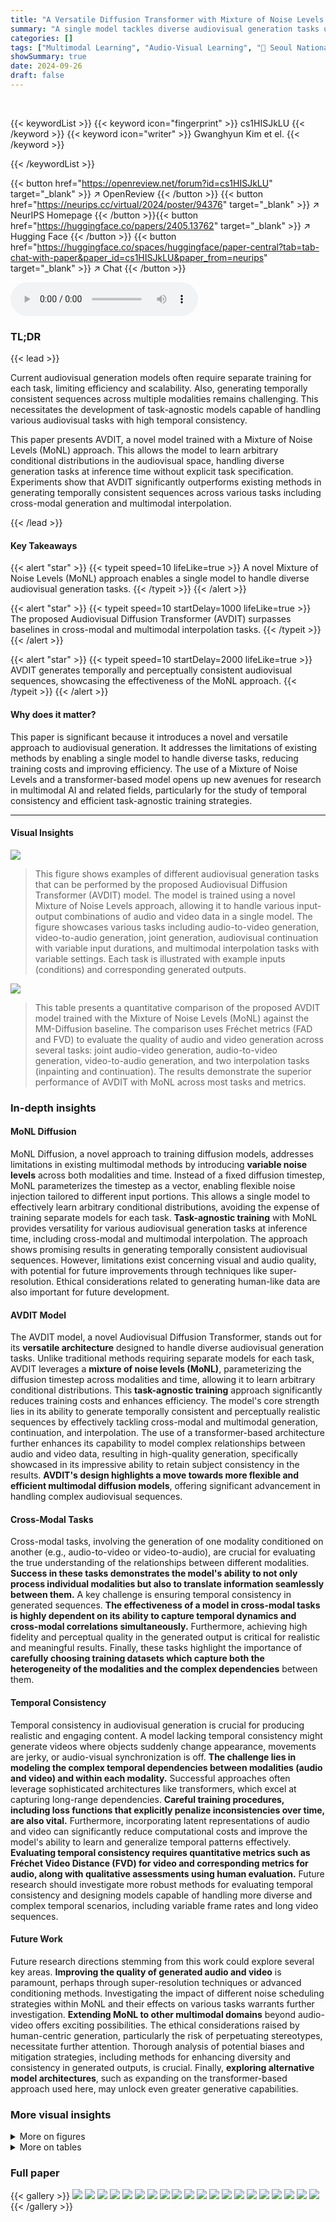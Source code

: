 ```yaml
---
title: "A Versatile Diffusion Transformer with Mixture of Noise Levels for Audiovisual Generation"
summary: "A single model tackles diverse audiovisual generation tasks using a novel Mixture of Noise Levels approach, resulting in temporally consistent and high-quality outputs."
categories: []
tags: ["Multimodal Learning", "Audio-Visual Learning", "🏢 Seoul National University",]
showSummary: true
date: 2024-09-26
draft: false
---
```


<br>

{{< keywordList >}}
{{< keyword icon="fingerprint" >}} cs1HISJkLU {{< /keyword >}}
{{< keyword icon="writer" >}} Gwanghyun Kim et el. {{< /keyword >}}
 
{{< /keywordList >}}

{{< button href="https://openreview.net/forum?id=cs1HISJkLU" target="_blank" >}}
↗ OpenReview
{{< /button >}}
{{< button href="https://neurips.cc/virtual/2024/poster/94376" target="_blank" >}}
↗ NeurIPS Homepage
{{< /button >}}{{< button href="https://huggingface.co/papers/2405.13762" target="_blank" >}}
↗ Hugging Face
{{< /button >}}
{{< button href="https://huggingface.co/spaces/huggingface/paper-central?tab=tab-chat-with-paper&paper_id=cs1HISJkLU&paper_from=neurips" target="_blank" >}}
↗ Chat
{{< /button >}}



<audio controls>
    <source src="https://ai-paper-reviewer.com/cs1HISJkLU/podcast.wav" type="audio/wav">
    Your browser does not support the audio element.
</audio>


### TL;DR


{{< lead >}}

Current audiovisual generation models often require separate training for each task, limiting efficiency and scalability.  Also, generating temporally consistent sequences across multiple modalities remains challenging. This necessitates the development of task-agnostic models capable of handling various audiovisual tasks with high temporal consistency.

This paper presents AVDIT, a novel model trained with a Mixture of Noise Levels (MoNL) approach. This allows the model to learn arbitrary conditional distributions in the audiovisual space, handling diverse generation tasks at inference time without explicit task specification.  Experiments show that AVDIT significantly outperforms existing methods in generating temporally consistent sequences across various tasks including cross-modal generation and multimodal interpolation.

{{< /lead >}}


#### Key Takeaways

{{< alert "star" >}}
{{< typeit speed=10 lifeLike=true >}} A novel Mixture of Noise Levels (MoNL) approach enables a single model to handle diverse audiovisual generation tasks. {{< /typeit >}}
{{< /alert >}}

{{< alert "star" >}}
{{< typeit speed=10 startDelay=1000 lifeLike=true >}} The proposed Audiovisual Diffusion Transformer (AVDIT) surpasses baselines in cross-modal and multimodal interpolation tasks. {{< /typeit >}}
{{< /alert >}}

{{< alert "star" >}}
{{< typeit speed=10 startDelay=2000 lifeLike=true >}} AVDIT generates temporally and perceptually consistent audiovisual sequences, showcasing the effectiveness of the MoNL approach. {{< /typeit >}}
{{< /alert >}}

#### Why does it matter?
This paper is significant because it introduces a novel and versatile approach to audiovisual generation.  It addresses the limitations of existing methods by enabling a single model to handle diverse tasks, reducing training costs and improving efficiency.  The use of a Mixture of Noise Levels and a transformer-based model opens up new avenues for research in multimodal AI and related fields, particularly for the study of temporal consistency and efficient task-agnostic training strategies.

------
#### Visual Insights



![](https://ai-paper-reviewer.com/cs1HISJkLU/figures_1_1.jpg)

> This figure shows examples of different audiovisual generation tasks that can be performed by the proposed Audiovisual Diffusion Transformer (AVDIT) model.  The model is trained using a novel Mixture of Noise Levels approach, allowing it to handle various input-output combinations of audio and video data in a single model.  The figure showcases various tasks including audio-to-video generation, video-to-audio generation, joint generation, audiovisual continuation with variable input durations, and multimodal interpolation tasks with variable settings. Each task is illustrated with example inputs (conditions) and corresponding generated outputs.





![](https://ai-paper-reviewer.com/cs1HISJkLU/tables_7_1.jpg)

> This table presents a quantitative comparison of the proposed AVDIT model trained with the Mixture of Noise Levels (MoNL) against the MM-Diffusion baseline.  The comparison uses Fréchet metrics (FAD and FVD) to evaluate the quality of audio and video generation across several tasks: joint audio-video generation, audio-to-video generation, video-to-audio generation, and two interpolation tasks (inpainting and continuation). The results demonstrate the superior performance of AVDIT with MoNL across most tasks and metrics.





### In-depth insights


#### MoNL Diffusion
MoNL Diffusion, a novel approach to training diffusion models, addresses limitations in existing multimodal methods by introducing **variable noise levels** across both modalities and time.  Instead of a fixed diffusion timestep, MoNL parameterizes the timestep as a vector, enabling flexible noise injection tailored to different input portions. This allows a single model to effectively learn arbitrary conditional distributions, avoiding the expense of training separate models for each task.  **Task-agnostic training** with MoNL provides versatility for various audiovisual generation tasks at inference time, including cross-modal and multimodal interpolation. The approach shows promising results in generating temporally consistent audiovisual sequences. However, limitations exist concerning visual and audio quality, with potential for future improvements through techniques like super-resolution.  Ethical considerations related to generating human-like data are also important for future development.

#### AVDIT Model
The AVDIT model, a novel Audiovisual Diffusion Transformer, stands out for its **versatile architecture** designed to handle diverse audiovisual generation tasks.  Unlike traditional methods requiring separate models for each task, AVDIT leverages a **mixture of noise levels (MoNL)**, parameterizing the diffusion timestep across modalities and time, allowing it to learn arbitrary conditional distributions. This **task-agnostic training** approach significantly reduces training costs and enhances efficiency.  The model's core strength lies in its ability to generate temporally consistent and perceptually realistic sequences by effectively tackling cross-modal and multimodal generation, continuation, and interpolation. The use of a transformer-based architecture further enhances its capability to model complex relationships between audio and video data, resulting in high-quality generation, specifically showcased in its impressive ability to retain subject consistency in the results. **AVDIT's design highlights a move towards more flexible and efficient multimodal diffusion models**, offering significant advancement in handling complex audiovisual sequences.

#### Cross-Modal Tasks
Cross-modal tasks, involving the generation of one modality conditioned on another (e.g., audio-to-video or video-to-audio), are crucial for evaluating the true understanding of the relationships between different modalities.  **Success in these tasks demonstrates the model's ability to not only process individual modalities but also to translate information seamlessly between them.** A key challenge is ensuring temporal consistency in generated sequences.  **The effectiveness of a model in cross-modal tasks is highly dependent on its ability to capture temporal dynamics and cross-modal correlations simultaneously.**  Furthermore, achieving high fidelity and perceptual quality in the generated output is critical for realistic and meaningful results.  Finally, these tasks highlight the importance of **carefully choosing training datasets which capture both the heterogeneity of the modalities and the complex dependencies** between them.

#### Temporal Consistency
Temporal consistency in audiovisual generation is crucial for producing realistic and engaging content.  A model lacking temporal consistency might generate videos where objects suddenly change appearance, movements are jerky, or audio-visual synchronization is off. **The challenge lies in modeling the complex temporal dependencies between modalities (audio and video) and within each modality.**  Successful approaches often leverage sophisticated architectures like transformers, which excel at capturing long-range dependencies.  **Careful training procedures, including loss functions that explicitly penalize inconsistencies over time, are also vital.**  Furthermore, incorporating latent representations of audio and video can significantly reduce computational costs and improve the model's ability to learn and generalize temporal patterns effectively.  **Evaluating temporal consistency requires quantitative metrics such as Fréchet Video Distance (FVD) for video and corresponding metrics for audio, along with qualitative assessments using human evaluation.**  Future research should investigate more robust methods for evaluating temporal consistency and designing models capable of handling more diverse and complex temporal scenarios, including variable frame rates and long video sequences.

#### Future Work
Future research directions stemming from this work could explore several key areas.  **Improving the quality of generated audio and video** is paramount, perhaps through super-resolution techniques or advanced conditioning methods. Investigating the impact of different noise scheduling strategies within MoNL and their effects on various tasks warrants further investigation.  **Extending MoNL to other multimodal domains** beyond audio-video offers exciting possibilities. The ethical considerations raised by human-centric generation, particularly the risk of perpetuating stereotypes, necessitate further attention.  Thorough analysis of potential biases and mitigation strategies, including methods for enhancing diversity and consistency in generated outputs, is crucial. Finally, **exploring alternative model architectures**, such as expanding on the transformer-based approach used here, may unlock even greater generative capabilities.


### More visual insights

<details>
<summary>More on figures
</summary>


![](https://ai-paper-reviewer.com/cs1HISJkLU/figures_1_2.jpg)

> This figure compares the results of audiovisual continuation tasks using two different methods: MM-Diffusion and the proposed method (Ours).  The left side shows the results from MM-Diffusion, while the right side shows the results from the proposed method. The task is to continue an audiovisual sequence, given a short initial segment. The figure shows that the proposed method is better at generating temporally consistent sequences.  The 'Landscape' dataset indicates the type of data used for the comparison.


![](https://ai-paper-reviewer.com/cs1HISJkLU/figures_3_1.jpg)

> This figure illustrates the training process of the proposed Audiovisual Diffusion Transformer (AVDIT) model.  The training process uses a novel method called Mixture of Noise Levels (MoNL).  Panel (a) shows how variable noise levels are applied to the multimodal input data (M modalities and N time segments) during the forward diffusion process.  The noise level is determined by a diffusion timestep vector 't'. The noisy data 'zt' is then fed into a joint noise prediction network to learn a general transition matrix that captures the complex relationships between the modalities and time segments.  Panel (b) shows the different strategies for applying variable noise levels: Vanilla (same noise level for all modalities and time segments), Per modality (variable noise levels for each modality), Per time-slice (variable noise levels for each time segment), and Per time-slice and Per modality (variable noise levels for both modalities and time segments).  The MoNL approach combines these strategies, effectively learning the conditional distributions across various portions of the input.


![](https://ai-paper-reviewer.com/cs1HISJkLU/figures_3_2.jpg)

> This figure illustrates the core idea of the paper: using a mixture of noise levels (MoNL) during diffusion training to handle multiple modalities and time-segments.  Panel (a) shows how variable noise levels are applied across modalities and time, while panel (b) shows the MoNL approach in which the noise level is determined by a vector, allowing for flexibility in how noise is added during training. The overall goal is to learn a general transition matrix between modalities and time-segments, enabling the model to handle a wide range of tasks at inference time.


![](https://ai-paper-reviewer.com/cs1HISJkLU/figures_3_3.jpg)

> This figure illustrates how the model performs conditional inference for two different tasks: cross-modal generation and multimodal interpolation.  In cross-modal generation (a), the model generates a sequence of modalities (e.g., video) conditioned on a different set of modalities (e.g., audio). The input consists of a set of time segments, where some have noise and some do not. The model generates the missing portions of the signal.  In multimodal interpolation (b), the model interpolates a sequence of time segments based on a set of conditioning segments. This interpolation uses variable noise levels to generate smooth and temporally consistent sequences.


![](https://ai-paper-reviewer.com/cs1HISJkLU/figures_4_1.jpg)

> This figure shows a schematic of the proposed approach for audiovisual generation using a mixture of noise levels and an audio-video diffusion transformer. (a) shows the overall architecture of the system, which includes latent diffusion with mixture of noise levels (MoNL) and an audiovisual diffusion transformer (AVDIT). The latent diffusion process converts raw audio and video data into latent representations, which are then used by the AVDIT to predict the noise levels. (b) illustrates the architecture of the AVDIT, which is a transformer-based network that takes the noisy latent representations and diffusion timesteps as input and outputs the predicted noise levels. This is a high-level illustration of the method and its components.


![](https://ai-paper-reviewer.com/cs1HISJkLU/figures_6_1.jpg)

> This figure shows three examples of video and audio generation using the Audiovisual Diffusion Transformer (AVDiT) model trained with Mixture of Noise Levels (MoNL).  The top example demonstrates audiovisual continuation, where the model generates a 1.5-second continuation of both audio and video given a short input segment. The middle example focuses on audio-conditioned video continuation, showing how the model extends a video sequence based on a given audio input. The bottom example illustrates multimodal interpolation, where the model generates a smooth transition between two audio-video segments with varying lengths.  All examples highlight the temporal consistency achieved by AVDiT-MoNL, a key aspect of the paper's contribution.


![](https://ai-paper-reviewer.com/cs1HISJkLU/figures_6_2.jpg)

> This figure compares the results of audiovisual continuation using MM-Diffusion and the proposed AVDIT model. The left panel shows the MM-Diffusion results, where the generated continuation shows changes in the subject's clothing and appearance. This demonstrates a lack of subject consistency in the model's generation. The right panel shows the results of AVDIT with the Mixture of Noise Levels (MoNL) approach, where the generated continuation preserves the subject's appearance and clothing, indicating better subject consistency in the model's generation.


![](https://ai-paper-reviewer.com/cs1HISJkLU/figures_8_1.jpg)

> The violin plot shows the distribution of Likert scores (1-5, 1 being poor and 5 being good) given by human raters for three aspects of the generated videos: Audio-Video quality, Audio-Video alignment, and Person consistency.  The three different AVDIT models are compared: Vanilla, Per-modality (UniDiffuser), and MoNL (Ours).  The asterisk (*) indicates statistically significant differences between the models (p<0.01 after Bonferroni correction). The results show that the MoNL model generally outperforms the other two models across all three aspects.


![](https://ai-paper-reviewer.com/cs1HISJkLU/figures_15_1.jpg)

> This figure shows example stimuli used in user studies to evaluate the quality of generated content for four different tasks: audio-to-video (A2V), video-to-audio (V2A), audiovisual continuation, and multimodal interpolation.  For each stimulus, a video clip is shown, and below the video is one track for the generated audio, and one track for the generated video. The generated portions are highlighted in green, while the condition inputs (the input data used for generation) are in gray.  This setup was designed to make it easy for the raters to see and understand the generated audio and video compared to the input used to generate it.


![](https://ai-paper-reviewer.com/cs1HISJkLU/figures_18_1.jpg)

> This figure illustrates how the proposed mixture of noise levels (MoNL) approach enables classifier-free guidance (CFG) without requiring additional training.  In the traditional CFG, a null token is used to generate unconditional outputs.  In contrast, MoNL uses a variable noise level vector to achieve the same effect. The figure shows how, for cross-modal generation, MoNL sets the noise level to 0 (no noise) for the conditioning modalities and T for the target modality, effectively achieving the same result as CFG without explicitly generating unconditional outputs.


![](https://ai-paper-reviewer.com/cs1HISJkLU/figures_18_2.jpg)

> This figure illustrates the application of classifier-free guidance (CFG) within the Mixture of Noise Levels (MoNL) framework for multimodal interpolation tasks.  It demonstrates how the flexible timestep vector in MoNL allows for various configurations of CFG by selectively applying noise to different parts of the input. Three scenarios are shown: (a) conditional output, where the model is conditioned on existing information,(b) unconditional output variation 1, using only noise, and (c) unconditional output variation 2, combining both conditional and unconditional parts.  This highlights the versatility of MoNL for handling diverse conditional generation tasks by flexibly controlling the noise level in the input.


![](https://ai-paper-reviewer.com/cs1HISJkLU/figures_19_1.jpg)

> This figure showcases the versatility of the proposed Audiovisual Diffusion Transformer (AVDIT) model.  It demonstrates the model's ability to handle diverse audiovisual generation tasks using a single model trained with a Mixture of Noise Levels (MoNL).  The figure illustrates several example tasks, such as audio-to-video generation, video-to-audio generation, joint generation, audiovisual continuation with variable input durations, and multimodal interpolation with variable settings.  The results suggest that the model can effectively learn conditional distributions in the audiovisual space and produce high-quality, temporally consistent outputs across various generation tasks. A link to video demonstrations is also provided.


![](https://ai-paper-reviewer.com/cs1HISJkLU/figures_19_2.jpg)

> This figure shows three examples of audiovisual generation results from the model. The model successfully generates temporally consistent and high-quality audiovisual sequences even with unseen conditions, demonstrating its ability to handle various tasks.


![](https://ai-paper-reviewer.com/cs1HISJkLU/figures_20_1.jpg)

> This figure showcases the versatility of the proposed Audiovisual Diffusion Transformer (AVDIT) model.  Trained using a Mixture of Noise Levels (MoNL), the AVDIT model successfully handles various audiovisual generation tasks within a single model.  These tasks include audio-to-video generation, video-to-audio generation, joint generation, multimodal interpolation, and audiovisual continuation, all with variable input durations and settings. The figure visually represents the different tasks and their respective input conditions and generated outputs.  A link to video demonstrations is also provided for a more comprehensive understanding.


![](https://ai-paper-reviewer.com/cs1HISJkLU/figures_21_1.jpg)

> This figure showcases the versatility of the proposed Audiovisual Diffusion Transformer (AVDIT) model. It demonstrates the model's ability to handle various audiovisual generation tasks, including audio-to-video generation, video-to-audio generation, joint generation, audiovisual continuation with variable input durations, and multimodal interpolation tasks with variable settings.  The figure highlights the model's capacity to perform these diverse tasks within a single model, indicating its efficiency and flexibility. A link is provided to access video demonstrations of the model's capabilities.


</details>




<details>
<summary>More on tables
</summary>


![](https://ai-paper-reviewer.com/cs1HISJkLU/tables_15_1.jpg)
> This table presents a quantitative comparison of the proposed Audiovisual Diffusion Transformer (AVDIT) model trained with the Mixture of Noise Levels (MoNL) approach against various baseline methods.  The evaluation metrics (Fréchet Audio Distance (FAD) and Fréchet Video Distance (FVD)) assess the quality of generated audio and video, respectively, across different tasks: unconditional joint generation, audio-to-video (A2V), video-to-audio (V2A), and two types of multimodal interpolation (AV-inpaint and AV-continue). The ground truth autoencoder reconstruction FAD and FVD values are also provided for reference.

![](https://ai-paper-reviewer.com/cs1HISJkLU/tables_15_2.jpg)
> This table compares the performance of the proposed Audiovisual Diffusion Transformer (AVDIT) model trained with the Mixture of Noise Levels (MoNL) approach against various baselines across different audiovisual generation tasks.  The tasks include unconditional joint generation, cross-modal generation (audio-to-video and video-to-audio), and multimodal interpolation (inpainting and continuation).  The Fréchet audio distance (FAD) and Fréchet video distance (FVD) metrics are used to evaluate the quality of the generated audio and video, respectively.  Lower FAD and FVD scores indicate better generation quality.  The table also provides ablation results comparing the MoNL approach to other variable noise level strategies and a vanilla baseline.

![](https://ai-paper-reviewer.com/cs1HISJkLU/tables_15_3.jpg)
> This table presents a quantitative comparison of the proposed Audiovisual Diffusion Transformer (AVDIT) model trained using the Mixture of Noise Levels (MoNL) approach against several baseline methods across various audiovisual generation tasks.  The tasks include unconditional joint generation, cross-modal generation (audio-to-video and vice-versa), and multimodal interpolation. The performance is measured using Fréchet Inception Distance (FID) for video (FVD) and Fréchet Audio Distance (FAD) for audio. The ground truth autoencoder reconstructions provide a baseline for comparison.  The results show the performance gains achieved by MoNL across various tasks.

![](https://ai-paper-reviewer.com/cs1HISJkLU/tables_19_1.jpg)
> This table compares the performance of different training methods (conditional, per modality, vanilla, MONL, etc.) on two audiovisual continuation tasks.  The tasks differ in the amount of conditioning information provided (1 frame vs. 5 frames of video, and corresponding audio).  The Fréchet audio distance (FAD) and Fréchet video distance (FVD) metrics are reported, evaluating the quality of the generated audio and video, respectively.  Lower FAD and FVD values indicate better performance.

</details>




### Full paper

{{< gallery >}}
<img src="https://ai-paper-reviewer.com/cs1HISJkLU/1.png" class="grid-w50 md:grid-w33 xl:grid-w25" />
<img src="https://ai-paper-reviewer.com/cs1HISJkLU/2.png" class="grid-w50 md:grid-w33 xl:grid-w25" />
<img src="https://ai-paper-reviewer.com/cs1HISJkLU/3.png" class="grid-w50 md:grid-w33 xl:grid-w25" />
<img src="https://ai-paper-reviewer.com/cs1HISJkLU/4.png" class="grid-w50 md:grid-w33 xl:grid-w25" />
<img src="https://ai-paper-reviewer.com/cs1HISJkLU/5.png" class="grid-w50 md:grid-w33 xl:grid-w25" />
<img src="https://ai-paper-reviewer.com/cs1HISJkLU/6.png" class="grid-w50 md:grid-w33 xl:grid-w25" />
<img src="https://ai-paper-reviewer.com/cs1HISJkLU/7.png" class="grid-w50 md:grid-w33 xl:grid-w25" />
<img src="https://ai-paper-reviewer.com/cs1HISJkLU/8.png" class="grid-w50 md:grid-w33 xl:grid-w25" />
<img src="https://ai-paper-reviewer.com/cs1HISJkLU/9.png" class="grid-w50 md:grid-w33 xl:grid-w25" />
<img src="https://ai-paper-reviewer.com/cs1HISJkLU/10.png" class="grid-w50 md:grid-w33 xl:grid-w25" />
<img src="https://ai-paper-reviewer.com/cs1HISJkLU/11.png" class="grid-w50 md:grid-w33 xl:grid-w25" />
<img src="https://ai-paper-reviewer.com/cs1HISJkLU/12.png" class="grid-w50 md:grid-w33 xl:grid-w25" />
<img src="https://ai-paper-reviewer.com/cs1HISJkLU/13.png" class="grid-w50 md:grid-w33 xl:grid-w25" />
<img src="https://ai-paper-reviewer.com/cs1HISJkLU/14.png" class="grid-w50 md:grid-w33 xl:grid-w25" />
<img src="https://ai-paper-reviewer.com/cs1HISJkLU/15.png" class="grid-w50 md:grid-w33 xl:grid-w25" />
<img src="https://ai-paper-reviewer.com/cs1HISJkLU/16.png" class="grid-w50 md:grid-w33 xl:grid-w25" />
<img src="https://ai-paper-reviewer.com/cs1HISJkLU/17.png" class="grid-w50 md:grid-w33 xl:grid-w25" />
<img src="https://ai-paper-reviewer.com/cs1HISJkLU/18.png" class="grid-w50 md:grid-w33 xl:grid-w25" />
<img src="https://ai-paper-reviewer.com/cs1HISJkLU/19.png" class="grid-w50 md:grid-w33 xl:grid-w25" />
<img src="https://ai-paper-reviewer.com/cs1HISJkLU/20.png" class="grid-w50 md:grid-w33 xl:grid-w25" />
{{< /gallery >}}